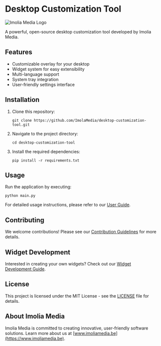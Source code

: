 # Desktop Customization Tool

![Imolia Media Logo](https://www.imoliamedia.be/assets/img/favicon/android-chrome-192x192.png)

A powerful, open-source desktop customization tool developed by Imolia Media.

## Features

- Customizable overlay for your desktop
- Widget system for easy extensibility
- Multi-language support
- System tray integration
- User-friendly settings interface

## Installation

1. Clone this repository:
   ```
   git clone https://github.com/ImolaMedia/desktop-customization-tool.git
   ```

2. Navigate to the project directory:
   ```
   cd desktop-customization-tool
   ```

3. Install the required dependencies:
   ```
   pip install -r requirements.txt
   ```

## Usage

Run the application by executing:

```
python main.py
```

For detailed usage instructions, please refer to our [User Guide](docs/USER_GUIDE.md).

## Contributing

We welcome contributions! Please see our [Contribution Guidelines](CONTRIBUTING.md) for more details.

## Widget Development

Interested in creating your own widgets? Check out our [Widget Development Guide](WIDGET_DEVELOPMENT.md).

## License

This project is licensed under the MIT License - see the [LICENSE](LICENSE) file for details.

## About Imolia Media

Imolia Media is committed to creating innovative, user-friendly software solutions. Learn more about us at [www.imoliamedia.be](https://www.imoliamedia.be).
